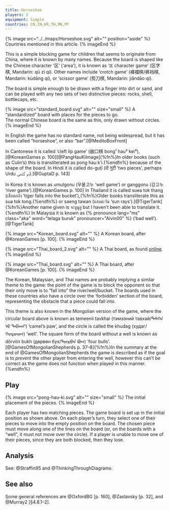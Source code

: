```yaml
---
title: Horseshoe
players: 2
equipment: Simple
countries: CN,IN,KR,TH,MN,MY
---
```


{% image src="../../maps/Horseshoe.svg" alt="" position="aside" %}
Countries mentioned in this article.
{% imageEnd %}

<p class="lead">
This is a simple blocking game for children that seems to originate from China, where it is known by many names. Because the board is shaped like the Chinese character ‘<span lang="zh">区</span>’ (‘area’), it is known as ‘<code>区</code> character game’ (<span lang="zh" class="aka">区字棋</span>, Mandarin: <span lang="cmn-Latn-pinyin" class="aka">qū zì qí</span>). Other names include ‘crotch game’ (<span lang="zh-Hant" class="aka">褲襠棋</span>/<span lang="zh-Hans" class="aka">裤裆棋</span>, Mandarin: <span lang="cmn-Latn-pinyin" class="aka">kùdāng qí</span>), or ‘scissor game’ (<span lang="zh" class="aka">剪刀棋</span>, Mandarin: <span lang="cmn-Latn-pinyin" class="aka">jiǎndāo qí</span>). 
</p>

The board is simple enough to be drawn with a finger into dirt or sand, and can
be played with any two sets of two distinctive pieces: rocks, shell, bottlecaps,
etc.

{% image src="standard_board.svg" alt="" size="small" %}
A “standardized” board with places for the pieces to go.<br/>The normal Chinese
board is the same as this, only drawn without circles.
{% imageEnd %}

In English the game has no standard name, not being widespread, but it has been called “<span class="aka">horseshoe</span>”, or also “<span class="aka">bar</span>”.[@MeditoBoxFront]

In Cantonese it is called ‘cleft lip game’ (<span lang="yue" class="aka">崩口棋</span> <span lang="yue-Latn-jyutping" class="aka">bong¹ hau² kei⁴</span>),[@KoreanGames p.  100][@PangHauKiImage]{%fn%}In older books (such as Culin’s) this is transliterated as <span lang="yue-Latn" class="aka">pong hau k’i</span>.{%endfn%} because of the shape of the board. In Hindi it is called <span lang="hi-Latn" class="aka">do-guṭī</span> (<span lang="hi" class="aka">दो गुटी</span> ‘two pieces’, perhaps Urdu <span lang="ur" class="aka">دو گتھی</span>).[@GuptaD p. 143]

In Korea it is known as <span lang="ko-Latn" class="aka">umulgonu</span> (<span lang="ko" class="aka">우물고누</span> ‘well game’) or <span lang="ko-Latn" class="aka">ganggonu</span> (<span lang="ko" class="aka">강고누</span> ‘river game’).[@KoreanGames p. 100] In Thailand it is called <span lang="th-Latn" class="aka">suea tok thang</span> (<span lang="th" class="aka">เสือตกถัง</span> ‘tiger falls into the bucket’),{%fn%}Older books transliterate this as <span lang="th-Latn" class="aka">sua tok tong</span>.{%endfn%} or <span lang="th-Latn" class="aka">saeng tawan</span> (<span lang="th" class="aka">แสงตะวัน</span> ‘sun rays’).[@TigerTank]{%fn%}Another name given is <span lang="th" class="aka">จะบูมูลู</span> but I haven’t been able to translate it.{%endfn%} In Malaysia it is known as {% pronounce lang="ms" class="aka" word="telaga buruk" pronouncer="Alvin00" %} (‘bad well’).[@TigerTank]

<div class="multi equal">

{% image src="Korean_board.svg" alt="" %}
A Korean board, after @KoreanGames [p. 100].
{% imageEnd %}

{% image src="Thai_board_2.svg" alt="" %}
A Thai board, as found [online](https://web.archive.org/web/20220809031306/https://shopee.co.th/%E0%B9%80%E0%B8%81%E0%B8%A1%E0%B9%80%E0%B8%AA%E0%B8%B7%E0%B8%AD%E0%B8%95%E0%B8%81%E0%B8%96%E0%B8%B1%E0%B8%87-Dead-End-%E0%B8%82%E0%B8%AD%E0%B8%87%E0%B9%80%E0%B8%A5%E0%B9%88%E0%B8%99%E0%B9%84%E0%B8%A1%E0%B9%89-%E0%B9%80%E0%B8%81%E0%B8%A1%E0%B9%84%E0%B8%A1%E0%B9%89-%E0%B8%82%E0%B8%AD%E0%B8%87%E0%B9%80%E0%B8%A5%E0%B9%88%E0%B8%99%E0%B9%84%E0%B8%A1%E0%B9%89%E0%B9%80%E0%B8%AA%E0%B8%A3%E0%B8%B4%E0%B8%A1%E0%B8%9E%E0%B8%B1%E0%B8%92%E0%B8%99%E0%B8%B2%E0%B8%81%E0%B8%B2%E0%B8%A3-%E0%B8%82%E0%B8%AD%E0%B8%87%E0%B9%80%E0%B8%A5%E0%B9%88%E0%B8%99%E0%B9%84%E0%B8%A1%E0%B9%89%E0%B8%9D%E0%B8%B6%E0%B8%81%E0%B8%AA%E0%B8%A1%E0%B8%AD%E0%B8%87-wooden-family-board-games-i.92760471.11313361650).
{% imageEnd %}

{% image src="Thai_board.svg" alt="" %}
A Thai board, after @KoreanGames [p. 100].
{% imageEnd %}

</div>

The Korean, Malaysian, and Thai names are probably implying a similar theme to
the game: the point of the game is to block the opponent so that their only move
is to “fall into” the river/well/bucket. The boards used in these countries also
have a circle over the ‘forbidden’ section of the board, representing the
obstacle that a piece could fall into.

This theme is also known in the Mongolian version of the game, where the circular board above is known as <span lang="mn-Latn" class="aka">temeenii tavkhai</span> (<span lang="mn-Cyrl" class="aka">тэмээний тавхай</span>/<span lang="mn-Mong" class="aka">ᠲᠡᠮᠡᢉᠡᠨ ᠦ᠋ ᠲᠠᠪᠠᠬᠠᠢ</span>) ‘camel’s paw’, and the circle is called the <span lang="mn-Latn">khudag</span> (<span lang="mn-Cyrl">худаг</span>/<span lang="mn-Mong">ᠬᠤᠳᠳᠤᠭ</span>) ‘well’. The square form of the board without a well is known as <span class="aka" lang="mn-Latn">dörvön bukh</span> (<span lang="mn-Cyrl" class="aka">дөрвөн бух</span>/<span lang="mn-Mong" class="aka">ᠳᠥᠷᠪᠡᠨ ᠪᠤᠬ</span>) ‘four bulls’.[@GamesOfMongolianShepherds p. 37–8]{%fn%}In the summary at the end of @GamesOfMongolianShepherds the game is described as if the goal is to _prevent_ the other player from entering the well, however this can’t be correct as the game does not function when played in this manner.{%endfn%}


<!--<span lang="pa">ਦੋਗੁਟਿ</span> Punjabi?--> 


## Play

{% image src="pong-hau-ki.svg" alt="" size="small" %}
The initial placement of the pieces.
{% imageEnd %}

Each player has two matching pieces. The game board is set up in the initial
position as shown above. On each player’s turn, they select one of their pieces to
move into the empty position on the board. The chosen piece must move along one
of the lines on the board (or, on the boards with a  “well”, it must not move
over the circle). If a player is unable to move one of their pieces, since they
are both blocked, then they lose.

## Analysis

See: @Straffin95 and @ThinkingThroughDiagrams.

## See also

Some general references are @OxfordBG [p. 160], @Zaslavsky [p. 32], and @Murray2 [§4.8.1–2].
